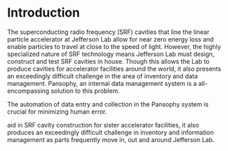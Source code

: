 # Introduction

The superconducting radio frequency (SRF) cavities that line the linear particle accelerator at Jefferson Lab allow for near zero energy loss and enable particles to travel at close to the speed of light. However, the highly specialized nature of SRF technology means Jefferson Lab must design, construct and test SRF cavities in house. Though this allows the Lab to produce cavities for accelerator facilities around the world, it also presents an exceedingly difficult challenge in the area of inventory and data management. Pansophy, an internal data management system is a all-encompassing solution to this problem.

The automation of data entry and collection in the Pansophy system is crucial for minimizing human error.

aid in SRF cavity construction for sister accelerator facilities, it also produces an exceedingly difficult challenge in inventory and information management as parts frequently move in, out and around Jefferson Lab.
